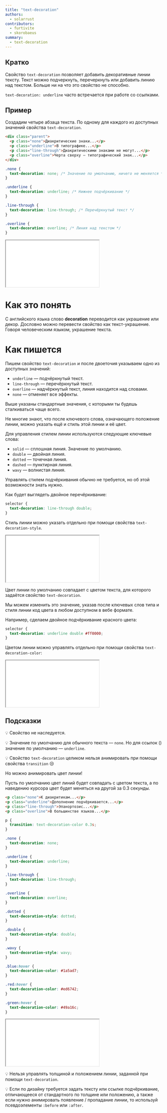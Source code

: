 ```yaml
---
title: "text-decoration"
authors:
  - solarrust
contributors:
  - furtivite
  - skorobaeus
summary:
  - text-decoration
---
```


## Кратко

Свойство `text-decoration` позволяет добавить декоративные линии тексту. Текст можно подчеркнуть, перечеркнуть или добавить линию над текстом. Больше ни на что это свойство не способно.

`text-decoration: underline` часто встречается при работе со ссылками.

## Пример

Создадим четыре абзаца текста. По одному для каждого из доступных значений свойства `text-decoration`.

```html
<div class="parent">
  <p class="none">Диакритические знаки...</p>
  <p class="underline">В типографике...</p>
  <p class="line-through">Диакритическими знаками не могут...</p>
  <p class="overline">Черта сверху — типографический знак...</p>
</div>
```

```css
.none {
  text-decoration: none; /* Значение по умолчанию, ничего не меняется */
}

.underline {
  text-decoration: underline; /* Нижнее подчёркивание */
}

.line-through {
  text-decoration: line-through; /* Перечёркнутый текст */
}

.overline {
  text-decoration: overline; /* Линия над текстом */
}
```

<iframe title="Декор текста" src="demos/basic.html"></iframe>

# Как это понять

С английского языка слово **decoration** переводится как украшение или декор. Дословно можно перевести свойство как текст-украшение. Говоря человеческим языком, украшение текста.

# Как пишется

Пишем свойство `text-decoration` и после двоеточия указываем одно из доступных значений:

- `underline` — подчёркнутый текст.
- `line-through` — перечёркнутый текст.
- `overline` — надчёркнутый текст, линия находится над словами.
- `none` — отменяет все эффекты.

Выше указаны стандартные значения, с которыми ты будешь сталкиваться чаще всего.

Не многие знают, что после ключевого слова, означающего положение линии, можно указать ещё и стиль этой линии и её цвет.

Для управления стилем линии используются следующие ключевые слова:

- `solid` — сплошная линия. Значение по умолчанию.
- `double` — двойная линия.
- `dotted` — точечная линия.
- `dashed` — пунктирная линия.
- `wavy` — волнистая линия.

Управлять стилем подчёркивания обычно не требуется, но об этой возможности знать нужно.

Как будет выглядеть двойное перечёркивание:

```css
selector {
  text-decoration: line-through double;
}
```

Стиль линии можно указать отдельно при помощи свойства `text-decoration-style`.

<iframe title="Стиль линии декора текста" src="demos/style.html"></iframe>

Цвет линии по умолчанию совпадает с цветом текста, для которого задаётся свойство `text-decoration`.

Мы можем изменить это значение, указав после ключевых слов типа и стиля линии код цвета в любом доступном в вебе формате.

Например, сделаем двойное подчёркивание красного цвета:

```css
selector {
  text-decoration: underline double #ff0000;
}
```

Цветом линии можно управлять отдельно при помощи свойства `text-decoration-color`:

<iframe title="Стиль и цвет линии декора текста" src="demos/style-color.html"></iframe>

## Подсказки

💡 Свойство не наследуется.

💡 Значение по умолчанию для обычного текста — `none`. Но для ссылок ([<a>](/html/a/)) значение по умолчанию — `underline`.

💡 Свойство `text-decoration` целиком нельзя анимировать при помощи свойства `transition` 😒

Но можно анимировать цвет линии!

Пусть по умолчанию цвет линий будет совпадать с цветом текста, а по наведению курсора цвет будет меняться на другой за 0.3 секунды.

```html
<p class="none">К диакритикам...</p>
<p class="underline">Дополнение подчёркивается...</p>
<p class="line-through">Эпанортозис...</p>
<p class="overline">В большинстве языков...</p>
```

```css
p {
  transition: text-decoration-color 0.3s;
}

.none {
  text-decoration: none;
}

.underline {
  text-decoration: underline;
}

.line-through {
  text-decoration: line-through;
}

.overline {
  text-decoration: overline;
}

.dotted {
  text-decoration-style: dotted;
}

.double {
  text-decoration-style: double;
}

.wavy {
  text-decoration-style: wavy;
}

.blue:hover {
  text-decoration-color: #1a5ad7;
}

.red:hover {
  text-decoration-color: #ed6742;
}

.green:hover {
  text-decoration-color: #49a16c;
}

```

<a name="example"></a>

<iframe title="Анимированный декор текста" src="demos/color.html"></iframe>

💡 Нельзя управлять толщиной и положением линии, заданной при помощи `text-decoration`.

💡 Если по дизайну требуется задать тексту или ссылке подчёркивание, отличающееся от стандартного по толщине или положению, а также если нужно анимировать появление / пропадание линии, то используй псевдоэлементы `:before` или `:after`.
